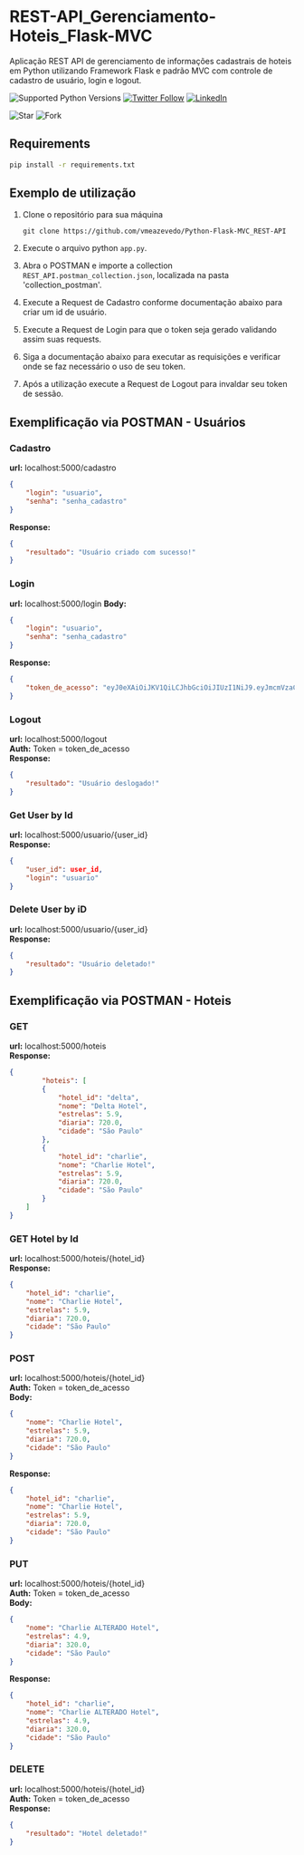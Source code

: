 # REST-API_Gerenciamento-Hoteis_Flask-MVC
Aplicação REST API de gerenciamento de informações cadastrais de hoteis em Python utilizando Framework Flask e padrão MVC com controle de cadastro de usuário, login e logout.

![Supported Python Versions](https://img.shields.io/pypi/pyversions/rich/10.11.0) [![Twitter Follow](https://img.shields.io/twitter/follow/vmeazevedo.svg?style=social)](https://twitter.com/vmeazevedo) [![LinkedIn](https://img.shields.io/badge/LinkedIn-Vinícius_Azevedo%20-blue)](https://www.linkedin.com/in/vin%C3%ADcius-azevedo-45180ab2/)

![Star](https://img.shields.io/github/stars/vmeazevedo/Python-Flask-MVC_REST-API?style=social)
![Fork](https://img.shields.io/github/forks/vmeazevedo/Python-Flask-MVC_REST-API?label=Fork&style=social)

## Requirements

```sh
pip install -r requirements.txt
```

## Exemplo de utilização

1. Clone o repositório para sua máquina

   ``
   git clone https://github.com/vmeazevedo/Python-Flask-MVC_REST-API
   ``
2. Execute o arquivo python ``app.py``.
3. Abra o POSTMAN e importe a collection ``REST_API.postman_collection.json``, localizada na pasta 'collection_postman'.
4. Execute a Request de Cadastro conforme documentação abaixo para criar um id de usuário.
5. Execute a Request de Login para que o token seja gerado validando assim suas requests.
6. Siga a documentação abaixo para executar as requisições e verificar onde se faz necessário o uso de seu token.
7. Após a utilização execute a Request de Logout para invaldar seu token de sessão.


## Exemplificação via POSTMAN - Usuários

### Cadastro
**url:** localhost:5000/cadastro
```json
{
    "login": "usuario",
    "senha": "senha_cadastro" 
}
```
**Response:**
```json
{
    "resultado": "Usuário criado com sucesso!"
}
```

### Login
**url:** localhost:5000/login
**Body:**
```json
{
    "login": "usuario",
    "senha": "senha_cadastro" 
}
```
**Response:**
```json
{
    "token_de_acesso": "eyJ0eXAiOiJKV1QiLCJhbGciOiJIUzI1NiJ9.eyJmcmVzaCI6ZmFsc2UsImlhdCI6MTY1MDA0MDY4OCwianRpIjoiODV"
}
```

### Logout
**url:** localhost:5000/logout </br>
**Auth:** <Bearer Token> Token = token_de_acesso </br>
**Response:**
```json
{
    "resultado": "Usuário deslogado!"
}
```

### Get User by Id
**url:** localhost:5000/usuario/{user_id} </br>
**Response:**
```json
{
    "user_id": user_id,
    "login": "usuario"
}
```

### Delete User by iD
**url:** localhost:5000/usuario/{user_id} </br>
**Response:**
```json
{
    "resultado": "Usuário deletado!"
}
```

## Exemplificação via POSTMAN - Hoteis
### GET
**url:** localhost:5000/hoteis </br>
**Response:** </br>
```json
{
        "hoteis": [
        {
            "hotel_id": "delta",
            "nome": "Delta Hotel",
            "estrelas": 5.9,
            "diaria": 720.0,
            "cidade": "São Paulo"
        },
        {
            "hotel_id": "charlie",
            "nome": "Charlie Hotel",
            "estrelas": 5.9,
            "diaria": 720.0,
            "cidade": "São Paulo"
        }
    ]
}
```

### GET Hotel by Id
**url:** localhost:5000/hoteis/{hotel_id} </br>
**Response:** </br>
```json
{
    "hotel_id": "charlie",
    "nome": "Charlie Hotel",
    "estrelas": 5.9,
    "diaria": 720.0,
    "cidade": "São Paulo"
}
```

### POST
**url:** localhost:5000/hoteis/{hotel_id} </br>
**Auth:** <Bearer Token> Token = token_de_acesso </br>
**Body:** </br>
```json
{
    "nome": "Charlie Hotel",
    "estrelas": 5.9,
    "diaria": 720.0,
    "cidade": "São Paulo"
}
```
**Response:**
```json
{
    "hotel_id": "charlie",
    "nome": "Charlie Hotel",
    "estrelas": 5.9,
    "diaria": 720.0,
    "cidade": "São Paulo"
}
```

### PUT
**url:** localhost:5000/hoteis/{hotel_id} </br>
**Auth:** <Bearer Token> Token = token_de_acesso </br>
**Body:** </br>
```json
{
    "nome": "Charlie ALTERADO Hotel",
    "estrelas": 4.9,
    "diaria": 320.0,
    "cidade": "São Paulo"
}
```
**Response:**
```json
{
    "hotel_id": "charlie",
    "nome": "Charlie ALTERADO Hotel",
    "estrelas": 4.9,
    "diaria": 320.0,
    "cidade": "São Paulo"
}
```

### DELETE
**url:** localhost:5000/hoteis/{hotel_id} </br>
**Auth:** <Bearer Token> Token = token_de_acesso </br>
**Response:**
```json
{
    "resultado": "Hotel deletado!"
}
```
